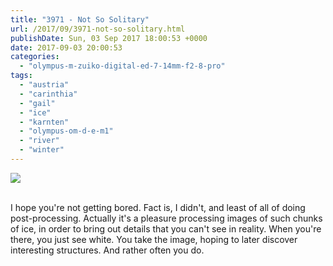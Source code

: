 ```yaml
---
title: "3971 - Not So Solitary"
url: /2017/09/3971-not-so-solitary.html
publishDate: Sun, 03 Sep 2017 18:00:53 +0000
date: 2017-09-03 20:00:53
categories: 
  - "olympus-m-zuiko-digital-ed-7-14mm-f2-8-pro"
tags: 
  - "austria"
  - "carinthia"
  - "gail"
  - "ice"
  - "karnten"
  - "olympus-om-d-e-m1"
  - "river"
  - "winter"
---
```

<div class="container">
<div class="center"><a target="_blank" href="https://d25zfm9zpd7gm5.cloudfront.net/1200x1200/2017/20170108_133824_lr.jpg"><img class="webfeedsFeaturedVisual" src="https://d25zfm9zpd7gm5.cloudfront.net/0600x0600/2017/20170108_133824_lr.jpg" /></a></div>
</div>
<br />

I hope you're not getting bored. Fact is, I didn't, and least of all of doing post-processing. Actually it's a pleasure processing images of such chunks of ice, in order to bring out details that you can't see in reality. When you're there, you just see white. You take the image, hoping to later discover interesting structures. And rather often you do.
